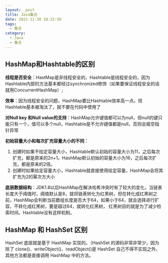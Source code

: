 ```yaml
---
layout: _post
title: Java集合
date: 2022-11-30 10:22:50
tags: 
  - 集合
category: 
  - Java
  - 集合
---
```

## HashMap和Hashtable的区别
**线程是否安全**：HastMap是非线程安全的，Hashtable是线程安全的，因为Hashtable内部的方法基本都经过synchronized修饰（如果要保证线程安全的话就用ConcurrentHashMap）;

**效率**：因为线程安全的问题，HashMap要比Hashtable效率高一点。但Hashtable基本被淘汰了，就不要在代码中使用了

**对Null key 和Null value的支持**：HashMap允许键值都可以为null，但null的键只能只有一个，值可以多个null，Hashtable是不允许键值都是null，否则会报空指针异常

**初始容量大小和每次扩充容量大小的不同**：
1. 创建时如果不给定容量大小，Hashtable默认初始的容量大小为11，之后每次扩充，都是原来的2n+1。HashMap默认初始的容量大小为16，之后每次扩充，都是原来的2倍。
2. 创建时如果给定容量大小，Hashtable就直接使用给定容量，HashMap会将其扩充为2的幂次方大小

**底层数据结构**：JDK1.8以后HashMap在解决哈希冲突时有了较大的变化，当链表长度大于阈值时，阈值默认是8，就将链表转化为红黑树，但在转化成红黑树之前，HashMap会判断当前数组长度是否大于64，如果小于64，就会选择进行扩容，不转化成红黑树，要是超过64，就转化红黑树，
红黑树目的就是为了减少检索时间。Hashtable没有这样机制。

## HashMap 和 HashSet 区别
HashSet 底层就是基于 HashMap 实现的。（HashSet 的源码非常非常少，因为除了 clone()、writeObject()、readObject()是 HashSet 自己不得不实现之外，其他方法都是直接调用 HashMap 中的方法。

